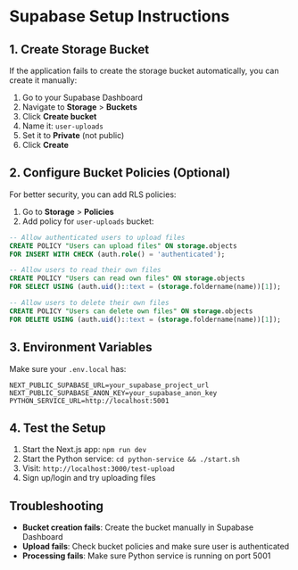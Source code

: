# Supabase Setup Instructions

## 1. Create Storage Bucket

If the application fails to create the storage bucket automatically, you can create it manually:

1. Go to your Supabase Dashboard
2. Navigate to **Storage** > **Buckets**
3. Click **Create bucket**
4. Name it: `user-uploads`
5. Set it to **Private** (not public)
6. Click **Create**

## 2. Configure Bucket Policies (Optional)

For better security, you can add RLS policies:

1. Go to **Storage** > **Policies**
2. Add policy for `user-uploads` bucket:

```sql
-- Allow authenticated users to upload files
CREATE POLICY "Users can upload files" ON storage.objects
FOR INSERT WITH CHECK (auth.role() = 'authenticated');

-- Allow users to read their own files
CREATE POLICY "Users can read own files" ON storage.objects
FOR SELECT USING (auth.uid()::text = (storage.foldername(name))[1]);

-- Allow users to delete their own files
CREATE POLICY "Users can delete own files" ON storage.objects
FOR DELETE USING (auth.uid()::text = (storage.foldername(name))[1]);
```

## 3. Environment Variables

Make sure your `.env.local` has:

```env
NEXT_PUBLIC_SUPABASE_URL=your_supabase_project_url
NEXT_PUBLIC_SUPABASE_ANON_KEY=your_supabase_anon_key
PYTHON_SERVICE_URL=http://localhost:5001
```

## 4. Test the Setup

1. Start the Next.js app: `npm run dev`
2. Start the Python service: `cd python-service && ./start.sh`
3. Visit: `http://localhost:3000/test-upload`
4. Sign up/login and try uploading files

## Troubleshooting

- **Bucket creation fails**: Create the bucket manually in Supabase Dashboard
- **Upload fails**: Check bucket policies and make sure user is authenticated
- **Processing fails**: Make sure Python service is running on port 5001